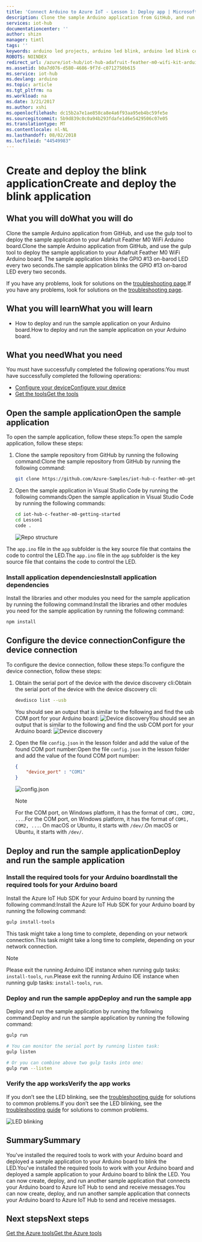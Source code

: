 ```yaml
---
title: 'Connect Arduino to Azure IoT - Lesson 1: Deploy app | Microsoft Docs'
description: Clone the sample Arduino application from GitHub, and run gulp to deploy this application to your Adafruit Feather M0 WiFi. This sample application blinks the GPIO
services: iot-hub
documentationcenter: ''
author: shizn
manager: timtl
tags: ''
keywords: arduino led projects, arduino led blink, arduino led blink code, arduino blink program, arduino blink example
ROBOTS: NOINDEX
redirect_url: /azure/iot-hub/iot-hub-adafruit-feather-m0-wifi-kit-arduino-get-started
ms.assetid: b0a7d076-d580-4686-9f7d-c0712750b615
ms.service: iot-hub
ms.devlang: arduino
ms.topic: article
ms.tgt_pltfrm: na
ms.workload: na
ms.date: 3/21/2017
ms.author: xshi
ms.openlocfilehash: dc15b2a7e1ae858ca8e4a6f93aa95eb4bc59fe5e
ms.sourcegitcommit: 5b9d839c0c0a94b293fdafe1d6e5429506c07e05
ms.translationtype: MT
ms.contentlocale: nl-NL
ms.lasthandoff: 08/02/2018
ms.locfileid: "44549983"
---
```

# <a name="create-and-deploy-the-blink-application"></a><span data-ttu-id="a34dc-105">Create and deploy the blink application</span><span class="sxs-lookup"><span data-stu-id="a34dc-105">Create and deploy the blink application</span></span>
## <a name="what-you-will-do"></a><span data-ttu-id="a34dc-106">What you will do</span><span class="sxs-lookup"><span data-stu-id="a34dc-106">What you will do</span></span>
<span data-ttu-id="a34dc-107">Clone the sample Arduino application from GitHub, and use the gulp tool to deploy the sample application to your Adafruit Feather M0 WiFi Arduino board.</span><span class="sxs-lookup"><span data-stu-id="a34dc-107">Clone the sample Arduino application from GitHub, and use the gulp tool to deploy the sample application to your Adafruit Feather M0 WiFi Arduino board.</span></span> <span data-ttu-id="a34dc-108">The sample application blinks the GPIO #13 on-barod LED every two seconds.</span><span class="sxs-lookup"><span data-stu-id="a34dc-108">The sample application blinks the GPIO #13 on-barod LED every two seconds.</span></span>

<span data-ttu-id="a34dc-109">If you have any problems, look for solutions on the [troubleshooting page][troubleshooting-page].</span><span class="sxs-lookup"><span data-stu-id="a34dc-109">If you have any problems, look for solutions on the [troubleshooting page][troubleshooting-page].</span></span>

## <a name="what-you-will-learn"></a><span data-ttu-id="a34dc-110">What you will learn</span><span class="sxs-lookup"><span data-stu-id="a34dc-110">What you will learn</span></span>
* <span data-ttu-id="a34dc-111">How to deploy and run the sample application on your Arduino board.</span><span class="sxs-lookup"><span data-stu-id="a34dc-111">How to deploy and run the sample application on your Arduino board.</span></span>

## <a name="what-you-need"></a><span data-ttu-id="a34dc-112">What you need</span><span class="sxs-lookup"><span data-stu-id="a34dc-112">What you need</span></span>
<span data-ttu-id="a34dc-113">You must have successfully completed the following operations:</span><span class="sxs-lookup"><span data-stu-id="a34dc-113">You must have successfully completed the following operations:</span></span>

* <span data-ttu-id="a34dc-114">[Configure your device][configure-your-device]</span><span class="sxs-lookup"><span data-stu-id="a34dc-114">[Configure your device][configure-your-device]</span></span>
* <span data-ttu-id="a34dc-115">[Get the tools][get-the-tools]</span><span class="sxs-lookup"><span data-stu-id="a34dc-115">[Get the tools][get-the-tools]</span></span>

## <a name="open-the-sample-application"></a><span data-ttu-id="a34dc-116">Open the sample application</span><span class="sxs-lookup"><span data-stu-id="a34dc-116">Open the sample application</span></span>
<span data-ttu-id="a34dc-117">To open the sample application, follow these steps:</span><span class="sxs-lookup"><span data-stu-id="a34dc-117">To open the sample application, follow these steps:</span></span>

1. <span data-ttu-id="a34dc-118">Clone the sample repository from GitHub by running the following command:</span><span class="sxs-lookup"><span data-stu-id="a34dc-118">Clone the sample repository from GitHub by running the following command:</span></span>

   ```bash
   git clone https://github.com/Azure-Samples/iot-hub-c-feather-m0-getting-started.git
   ```
2. <span data-ttu-id="a34dc-119">Open the sample application in Visual Studio Code by running the following commands:</span><span class="sxs-lookup"><span data-stu-id="a34dc-119">Open the sample application in Visual Studio Code by running the following commands:</span></span>

   ```bash
   cd iot-hub-c-feather-m0-getting-started
   cd Lesson1
   code .
   ```

   ![Repo structure][repo-structure]

<span data-ttu-id="a34dc-121">The `app.ino` file in the `app` subfolder is the key source file that contains the code to control the LED.</span><span class="sxs-lookup"><span data-stu-id="a34dc-121">The `app.ino` file in the `app` subfolder is the key source file that contains the code to control the LED.</span></span>

### <a name="install-application-dependencies"></a><span data-ttu-id="a34dc-122">Install application dependencies</span><span class="sxs-lookup"><span data-stu-id="a34dc-122">Install application dependencies</span></span>
<span data-ttu-id="a34dc-123">Install the libraries and other modules you need for the sample application by running the following command:</span><span class="sxs-lookup"><span data-stu-id="a34dc-123">Install the libraries and other modules you need for the sample application by running the following command:</span></span>

```bash
npm install
```

## <a name="configure-the-device-connection"></a><span data-ttu-id="a34dc-124">Configure the device connection</span><span class="sxs-lookup"><span data-stu-id="a34dc-124">Configure the device connection</span></span>
<span data-ttu-id="a34dc-125">To configure the device connection, follow these steps:</span><span class="sxs-lookup"><span data-stu-id="a34dc-125">To configure the device connection, follow these steps:</span></span>

1. <span data-ttu-id="a34dc-126">Obtain the serial port of the device with the device discovery cli:</span><span class="sxs-lookup"><span data-stu-id="a34dc-126">Obtain the serial port of the device with the device discovery cli:</span></span>

   ```bash
   devdisco list --usb
   ```

   <span data-ttu-id="a34dc-127">You should see an output that is similar to the following and find the usb COM port for your Arduino board: ![Device discovery][device-discovery]</span><span class="sxs-lookup"><span data-stu-id="a34dc-127">You should see an output that is similar to the following and find the usb COM port for your Arduino board: ![Device discovery][device-discovery]</span></span>

2. <span data-ttu-id="a34dc-128">Open the file `config.json` in the lesson folder and add the value of the found COM port number:</span><span class="sxs-lookup"><span data-stu-id="a34dc-128">Open the file `config.json` in the lesson folder and add the value of the found COM port number:</span></span>

   ```json
   {
       "device_port" : "COM1"
   }
   ```
   ![config.json][config-json]
   > [!NOTE]
   > <span data-ttu-id="a34dc-130">For the COM port, on Windows platform, it has the format of `COM1, COM2, ...`.</span><span class="sxs-lookup"><span data-stu-id="a34dc-130">For the COM port, on Windows platform, it has the format of `COM1, COM2, ...`.</span></span> <span data-ttu-id="a34dc-131">On macOS or Ubuntu, it starts with `/dev/`.</span><span class="sxs-lookup"><span data-stu-id="a34dc-131">On macOS or Ubuntu, it starts with `/dev/`.</span></span>

## <a name="deploy-and-run-the-sample-application"></a><span data-ttu-id="a34dc-132">Deploy and run the sample application</span><span class="sxs-lookup"><span data-stu-id="a34dc-132">Deploy and run the sample application</span></span>
### <a name="install-the-required-tools-for-your-arduino-board"></a><span data-ttu-id="a34dc-133">Install the required tools for your Arduino board</span><span class="sxs-lookup"><span data-stu-id="a34dc-133">Install the required tools for your Arduino board</span></span>

<span data-ttu-id="a34dc-134">Install the Azure IoT Hub SDK for your Arduino board by running the following command:</span><span class="sxs-lookup"><span data-stu-id="a34dc-134">Install the Azure IoT Hub SDK for your Arduino board by running the following command:</span></span>

```bash
gulp install-tools
```

<span data-ttu-id="a34dc-135">This task might take a long time to complete, depending on your network connection.</span><span class="sxs-lookup"><span data-stu-id="a34dc-135">This task might take a long time to complete, depending on your network connection.</span></span>

> [!NOTE]
> <span data-ttu-id="a34dc-136">Please exit the running Arduino IDE instance when running gulp tasks: `install-tools`, `run`.</span><span class="sxs-lookup"><span data-stu-id="a34dc-136">Please exit the running Arduino IDE instance when running gulp tasks: `install-tools`, `run`.</span></span>

### <a name="deploy-and-run-the-sample-app"></a><span data-ttu-id="a34dc-137">Deploy and run the sample app</span><span class="sxs-lookup"><span data-stu-id="a34dc-137">Deploy and run the sample app</span></span>
<span data-ttu-id="a34dc-138">Deploy and run the sample application by running the following command:</span><span class="sxs-lookup"><span data-stu-id="a34dc-138">Deploy and run the sample application by running the following command:</span></span>

```bash
gulp run

# You can monitor the serial port by running listen task:
gulp listen

# Or you can combine above two gulp tasks into one:
gulp run --listen
```

### <a name="verify-the-app-works"></a><span data-ttu-id="a34dc-139">Verify the app works</span><span class="sxs-lookup"><span data-stu-id="a34dc-139">Verify the app works</span></span>
<span data-ttu-id="a34dc-140">If you don’t see the LED blinking, see the [troubleshooting guide][troubleshooting-page] for solutions to common problems.</span><span class="sxs-lookup"><span data-stu-id="a34dc-140">If you don’t see the LED blinking, see the [troubleshooting guide][troubleshooting-page] for solutions to common problems.</span></span>

![LED blinking][led-blinking]

## <a name="summary"></a><span data-ttu-id="a34dc-142">Summary</span><span class="sxs-lookup"><span data-stu-id="a34dc-142">Summary</span></span>
<span data-ttu-id="a34dc-143">You've installed the required tools to work with your Arduino board and deployed a sample application to your Arduino board to blink the LED.</span><span class="sxs-lookup"><span data-stu-id="a34dc-143">You've installed the required tools to work with your Arduino board and deployed a sample application to your Arduino board to blink the LED.</span></span> <span data-ttu-id="a34dc-144">You can now create, deploy, and run another sample application that connects your Arduino board to Azure IoT Hub to send and receive messages.</span><span class="sxs-lookup"><span data-stu-id="a34dc-144">You can now create, deploy, and run another sample application that connects your Arduino board to Azure IoT Hub to send and receive messages.</span></span>

## <a name="next-steps"></a><span data-ttu-id="a34dc-145">Next steps</span><span class="sxs-lookup"><span data-stu-id="a34dc-145">Next steps</span></span>
<span data-ttu-id="a34dc-146">[Get the Azure tools][get-the-azure-tools]</span><span class="sxs-lookup"><span data-stu-id="a34dc-146">[Get the Azure tools][get-the-azure-tools]</span></span>

<!-- Images and links -->

[troubleshooting-page]: iot-hub-adafruit-feather-m0-wifi-kit-arduino-troubleshooting.md
[configure-your-device]: iot-hub-adafruit-feather-m0-wifi-kit-arduino-lesson1-configure-your-device.md
[get-the-tools]: iot-hub-adafruit-feather-m0-wifi-kit-arduino-lesson1-get-the-tools-win32.md
[repo-structure]: https://docstestmedia1.blob.core.windows.net/azure-media/articles/iot-hub/media/iot-hub-adafruit-feather-m0-wifi-lessons/lesson1/vscode-blink-arduino-mac.png
[device-discovery]: https://docstestmedia1.blob.core.windows.net/azure-media/articles/iot-hub/media/iot-hub-adafruit-feather-m0-wifi-lessons/lesson1/device_discovery.png
[config-json]: https://docstestmedia1.blob.core.windows.net/azure-media/articles/iot-hub/media/iot-hub-adafruit-feather-m0-wifi-lessons/lesson1/vscode-config-mac.png
[led-blinking]: https://docstestmedia1.blob.core.windows.net/azure-media/articles/iot-hub/media/iot-hub-adafruit-feather-m0-wifi-lessons/lesson1/led_blinking.png
[get-the-azure-tools]: iot-hub-adafruit-feather-m0-wifi-kit-arduino-lesson2-get-azure-tools-win32.md



